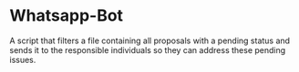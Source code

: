 # Whatsapp-Bot
A script that filters a file containing all proposals with a pending status and sends it to the responsible individuals so they can address these pending issues.
